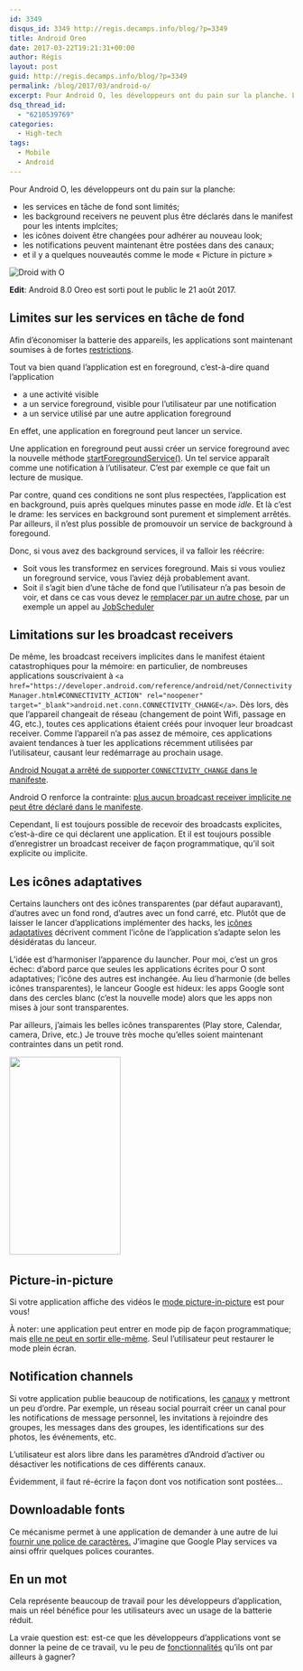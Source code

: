 ```yaml
---
id: 3349
disqus_id: 3349 http://regis.decamps.info/blog/?p=3349
title: Android Oreo
date: 2017-03-22T19:21:31+00:00
author: Régis
layout: post
guid: http://regis.decamps.info/blog/?p=3349
permalink: /blog/2017/03/android-o/
excerpt: Pour Android O, les développeurs ont du pain sur la planche. Les utilisateurs devraient y gagner avec une batterie préservée plus longtemps.
dsq_thread_id:
  - "6210539769"
categories:
  - High-tech
tags:
  - Mobile
  - Android
---
```

Pour Android O, les développeurs ont du pain sur la planche:

  * les services en tâche de fond sont limités; 
  * les background receivers ne peuvent plus être déclarés dans le manifest pour les intents implcites;
  * les icônes doivent être changées pour adhérer au nouveau look;
  * les notifications peuvent maintenant être postées dans des canaux;
  * et il y a quelques nouveautés comme le mode « Picture in picture »

<!--more-->
<img src="{{site.baseurl}}/blog/wp-content/uploads/2017/03/android-o.png"
    alt="Droid with O" width="620" height="465">

**Edit**: Android 8.0 Oreo est sorti pout le public le 21 août 2017.

## Limites sur les services en tâche de fond

Afin d’économiser la batterie des appareils, les applications sont maintenant soumises à de fortes <a href="https://developer.android.com/about/versions/oreo/background.html#services" rel="noopener" target="_blank">restrictions</a>.

Tout va bien quand l’application est en foreground, c’est-à-dire quand l’application

  * a une activité visible
  * a un service foreground, visible pour l’utilisateur par une notification
  * a un service utilisé par une autre application foreground

En effet, une application en foreground peut lancer un service.

Une application en foreground peut aussi créer un service foreground avec la nouvelle méthode <a href="https://developer.android.com/reference/android/content/Context.html#startForegroundService(android.content.Intent)" rel="noopener" target="_blank">startForegroundService()</a>. Un tel service apparaît comme une notification à l’utilisateur. C’est par exemple ce que fait un lecture de musique.

Par contre, quand ces conditions ne sont plus respectées, l’application est en background, puis après quelques minutes passe en mode _idle_. Et là c’est le drame: les services en background sont purement et simplement arrêtés. Par ailleurs, il n’est plus possible de promouvoir un service de background à foregound. 

Donc, si vous avez des background services, il va falloir les réécrire:

  * Soit vous les transformez en services foreground. Mais si vous vouliez un foreground service, vous l’aviez déjà probablement avant.
  * Soit il s’agit bien d’une tâche de fond que l’utilisateur n’a pas besoin de voir, et dans ce cas vous devez le <a href="https://developer.android.com/topic/performance/scheduling.html" rel="noopener" target="_blank">remplacer par un autre chose</a>, par un exemple un appel au <a href="https://developer.android.com/reference/android/app/job/JobScheduler.html" rel="noopener" target="_blank">JobScheduler</a>

## Limitations sur les broadcast receivers

De même, les broadcast receivers implicites dans le manifest étaient catastrophiques pour la mémoire: en particulier, de nombreuses applications souscrivaient à `<a href="https://developer.android.com/reference/android/net/ConnectivityManager.html#CONNECTIVITY_ACTION" rel="noopener" target="_blank">android.net.conn.CONNECTIVITY_CHANGE</a>`. Dès lors, dès que l’appareil changeait de réseau (changement de point Wifi, passage en 4G, etc.), toutes ces applications étaient créés pour invoquer leur broadcast receiver. Comme l’appareil n’a pas assez de mémoire, ces applications avaient tendances à tuer les applications récemment utilisées par l’utilisateur, causant leur redémarrage au prochain usage.
  
<a href="https://developer.android.com/topic/performance/background-optimization.html" rel="noopener" target="_blank">Android Nougat a arrêté de supporter <code>CONNECTIVITY_CHANGE</code> dans le manifeste</a>. 

Android O renforce la contrainte: <a href="https://developer.android.com/about/versions/oreo/background.html#broadcasts" rel="noopener" target="_blank">plus aucun broadcast receiver implicite ne peut être déclaré dans le manifeste</a>.

Cependant, Ii est toujours possible de recevoir des broadcasts explicites, c’est-à-dire ce qui déclarent une application. Et il est toujours possible d’enregistrer un broadcast receiver de façon programmatique, qu’il soit explicite ou implicite.

## Les icônes adaptatives

Certains launchers ont des icônes transparentes (par défaut auparavant), d’autres avec un fond rond, d’autres avec un fond carré, etc. Plutôt que de laisser le lancer d’applications implémenter des hacks, les <a href="https://developer.android.com/guide/practices/ui_guidelines/icon_design_adaptive.html" rel="noopener" target="_blank">icônes adaptatives</a> décrivent comment l’icône de l’application s’adapte selon les désidératas du lanceur.

L’idée est d’harmoniser l’apparence du launcher. Pour moi, c’est un gros échec: d’abord parce que seules les applications écrites pour O sont adaptatives; l’icône des autres est inchangée. Au lieu d’harmonie (de belles icônes transparentes), le lanceur Google est hideux: les apps Google sont dans des cercles blanc (c’est la nouvelle mode) alors que les apps non mises à jour sont transparentes.

Par ailleurs, j’aimais les belles icônes transparentes (Play store, Calendar, camera, Drive, etc.) Je trouve très moche qu’elles soient maintenant contraintes dans un petit rond.

[<img src="/blog/wp-content/uploads/2017/03/Screenshot_Android-icons-197x350.png" alt="" width="197" height="350" class="alignnone size-medium wp-image-3351" srcset="/blog/wp-content/uploads/2017/03/Screenshot_Android-icons-197x350.png 197w, /blog/wp-content/uploads/2017/03/Screenshot_Android-icons-768x1365.png 768w, /blog/wp-content/uploads/2017/03/Screenshot_Android-icons-576x1024.png 576w" sizes="(max-width: 197px) 100vw, 197px" />](/blog/wp-content/uploads/2017/03/Screenshot_Android-icons.png)

## Picture-in-picture

Si votre application affiche des vidéos le <a href="https://developer.android.com/about/versions/oreo/android-8.0.html#opip" rel="noopener" target="_blank">mode picture-in-picture</a> est pour vous!

À noter: une application peut entrer en mode pip de façon programmatique; mais <a href="https://stackoverflow.com/questions/43174507/how-do-we-leave-picture-in-picture-mode/43288507" rel="noopener" target="_blank">elle ne peut en sortir elle-même</a>. Seul l’utilisateur peut restaurer le mode plein écran.

## Notification channels

Si votre application publie beaucoup de notifications, les <a href="https://developer.android.com/guide/topics/ui/notifiers/notifications.html#ManageChannels" rel="noopener" target="_blank">canaux</a> y mettront un peu d’ordre. Par exemple, un réseau social pourrait créer un canal pour les notifications de message personnel, les invitations à rejoindre des groupes, les messages dans des groupes, les identifications sur des photos, les événements, etc.

L’utilisateur est alors libre dans les paramètres d’Android d’activer ou désactiver les notifications de ces différents canaux.

Évidemment, il faut ré-écrire la façon dont vos notification sont postées…

## Downloadable fonts

Ce mécanisme permet à une application de demander à une autre de lui <a href="https://developer.android.com/guide/topics/ui/look-and-feel/downloadable-fonts.html" rel="noopener" target="_blank">fournir une police de caractères.</a> J’imagine que Google Play services va ainsi offrir quelques polices courantes.

## En un mot

Cela représente beaucoup de travail pour les développeurs d’application, mais un réel bénéfice pour les utilisateurs avec un usage de la batterie réduit.
  
La vraie question est: est-ce que les développeurs d’applications vont se donner la peine de ce travail, vu le peu de <a href="https://developer.android.com/about/versions/oreo/android-8.0.html" rel="noopener" target="_blank">fonctionnalités</a> qu’ils ont par ailleurs à gagner?
